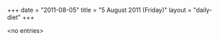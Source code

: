 +++
date = "2011-08-05"
title = "5 August 2011 (Friday)"
layout = "daily-diet"
+++


\<no entries\>

